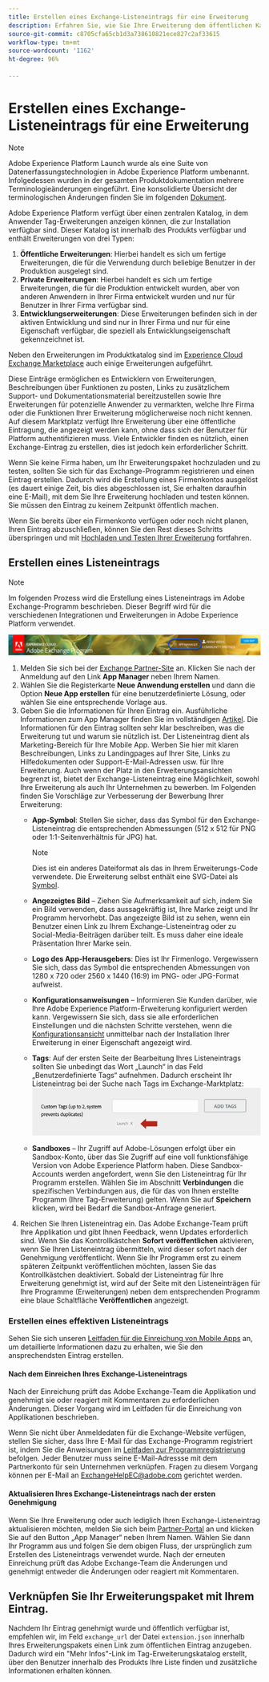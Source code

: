 ```yaml
---
title: Erstellen eines Exchange-Listeneintrags für eine Erweiterung
description: Erfahren Sie, wie Sie Ihre Erweiterung dem öffentlichen Katalog in Adobe Experience Platform hinzufügen.
source-git-commit: c8705cfa65cb1d3a738610821ece827c2af33615
workflow-type: tm+mt
source-wordcount: '1162'
ht-degree: 96%

---
```


# Erstellen eines Exchange-Listeneintrags für eine Erweiterung

>[!NOTE]
>
>Adobe Experience Platform Launch wurde als eine Suite von Datenerfassungstechnologien in Adobe Experience Platform umbenannt. Infolgedessen wurden in der gesamten Produktdokumentation mehrere Terminologieänderungen eingeführt. Eine konsolidierte Übersicht der terminologischen Änderungen finden Sie im folgenden [Dokument](../../term-updates.md).

Adobe Experience Platform verfügt über einen zentralen Katalog, in dem Anwender Tag-Erweiterungen anzeigen können, die zur Installation verfügbar sind. Dieser Katalog ist innerhalb des Produkts verfügbar und enthält Erweiterungen von drei Typen:

1. **Öffentliche Erweiterungen**: Hierbei handelt es sich um fertige Erweiterungen, die für die Verwendung durch beliebige Benutzer in der Produktion ausgelegt sind.
1. **Private Erweiterungen**: Hierbei handelt es sich um fertige Erweiterungen, die für die Produktion entwickelt wurden, aber von anderen Anwendern in Ihrer Firma entwickelt wurden und nur für Benutzer in Ihrer Firma verfügbar sind.
1. **Entwicklungserweiterungen**: Diese Erweiterungen befinden sich in der aktiven Entwicklung und sind nur in Ihrer Firma und nur für eine Eigenschaft verfügbar, die speziell als Entwicklungseigenschaft gekennzeichnet ist.

Neben den Erweiterungen im Produktkatalog sind im [Experience Cloud Exchange Marketplace](https://exchange.adobe.com/experiencecloud.experience-platform-launch.html#product) auch einige Erweiterungen aufgeführt.

Diese Einträge ermöglichen es Entwicklern von Erweiterungen, Beschreibungen über Funktionen zu posten, Links zu zusätzlichem Support- und Dokumentationsmaterial bereitzustellen sowie Ihre Erweiterungen für potenzielle Anwender zu vermarkten, welche Ihre Firma oder die Funktionen Ihrer Erweiterung möglicherweise noch nicht kennen. Auf diesem Marktplatz verfügt Ihre Erweiterung über eine öffentliche Eintragung, die angezeigt werden kann, ohne dass sich der Benutzer für Platform authentifizieren muss.  Viele Entwickler finden es nützlich, einen Exchange-Eintrag zu erstellen, dies ist jedoch kein erforderlicher Schritt.

Wenn Sie keine Firma haben, um Ihr Erweiterungspaket hochzuladen und zu testen, sollten Sie sich für das Exchange-Programm registrieren und einen Eintrag erstellen.  Dadurch wird die Erstellung eines Firmenkontos ausgelöst (es dauert einige Zeit, bis dies abgeschlossen ist, Sie erhalten daraufhin eine E-Mail), mit dem Sie Ihre Erweiterung hochladen und testen können.  Sie müssen den Eintrag zu keinem Zeitpunkt öffentlich machen.

Wenn Sie bereits über ein Firmenkonto verfügen oder noch nicht planen, Ihren Eintrag abzuschließen, können Sie den Rest dieses Schritts überspringen und mit [Hochladen und Testen Ihrer Erweiterung](./upload-and-test.md) fortfahren.

## Erstellen eines Listeneintrags

>[!NOTE]
>
>Im folgenden Prozess wird die Erstellung eines Listeneintrags im Adobe Exchange-Programm beschrieben. Dieser Begriff wird für die verschiedenen Integrationen und Erweiterungen in Adobe Experience Platform verwendet.

![Link-Speicherort in Experience Cloud App Manager](../images/getting-started/app-mgr-link.png)

1. Melden Sie sich bei der [Exchange Partner-Site](https://partners.adobe.com/exchangeprogram/experiencecloud) an. Klicken Sie nach der Anmeldung auf den Link **App Manager** neben Ihrem Namen.
1. Wählen Sie die Registerkarte **Neue Anwendung erstellen** und dann die Option **Neue App erstellen** für eine benutzerdefinierte Lösung, oder wählen Sie eine entsprechende Vorlage aus.
1. Geben Sie die Informationen für Ihren Eintrag ein. Ausführliche Informationen zum App Manager finden Sie im vollständigen [Artikel](https://adobeexchangeec.zendesk.com/hc/en-us/articles/360024197931). Die Informationen für den Eintrag sollten sehr klar beschreiben, was die Erweiterung tut und warum sie nützlich ist. Der Listeneintrag dient als Marketing-Bereich für Ihre Mobile App. Werben Sie hier mit klaren Beschreibungen, Links zu Landingpages auf Ihrer Site, Links zu Hilfedokumenten oder Support-E-Mail-Adressen usw. für Ihre Erweiterung. Auch wenn der Platz in den Erweiterungsansichten begrenzt ist, bietet der Exchange-Listeneintrag eine Möglichkeit, sowohl Ihre Erweiterung als auch Ihr Unternehmen zu bewerben. Im Folgenden finden Sie Vorschläge zur Verbesserung der Bewerbung Ihrer Erweiterung:
   - **App-Symbol**: Stellen Sie sicher, dass das Symbol für den Exchange-Listeneintrag die entsprechenden Abmessungen (512 x 512 für PNG oder 1:1-Seitenverhältnis für JPG) hat.

      >[!NOTE]
      >
      >Dies ist ein anderes Dateiformat als das in Ihrem Erweiterungs-Code verwendete. Die Erweiterung selbst enthält eine SVG-Datei als [Symbol](../manifest.md).

   - **Angezeigtes Bild** – Ziehen Sie Aufmerksamkeit auf sich, indem Sie ein Bild verwenden, dass aussagekräftig ist, Ihre Marke zeigt und Ihr Programm hervorhebt. Das angezeigte Bild ist zu sehen, wenn ein Benutzer einen Link zu Ihrem Exchange-Listeneintrag oder zu Social-Media-Beiträgen darüber teilt. Es muss daher eine ideale Präsentation Ihrer Marke sein.
   - **Logo des App-Herausgebers**: Dies ist Ihr Firmenlogo. Vergewissern Sie sich, dass das Symbol die entsprechenden Abmessungen von 1280 x 720 oder 2560 x 1440 (16:9) im PNG- oder JPG-Format aufweist.
   - **Konfigurationsanweisungen** – Informieren Sie Kunden darüber, wie Ihre Adobe Experience Platform-Erweiterung konfiguriert werden kann. Vergewissern Sie sich, dass sie alle erforderlichen Einstellungen und die nächsten Schritte verstehen, wenn die [Konfigurationsansicht](../configuration.md) unmittelbar nach der Installation Ihrer Erweiterung in einer Eigenschaft angezeigt wird. 
   - **Tags**: Auf der ersten Seite der Bearbeitung Ihres Listeneintrags sollten Sie unbedingt das Wort „Launch“ in das Feld „Benutzerdefinierte Tags“ aufnehmen. Dadurch erscheint Ihr Listeneintrag bei der Suche nach Tags im Exchange-Marktplatz:
      ![](../images/getting-started/custom-tags.jpg)
   - **Sandboxes** – Ihr Zugriff auf Adobe-Lösungen erfolgt über ein Sandbox-Konto, über das Sie Zugriff auf eine voll funktionsfähige Version von Adobe Experience Platform haben. Diese Sandbox-Accounts werden angefordert, wenn Sie den Listeneintrag für Ihr Programm erstellen. Wählen Sie im Abschnitt **Verbindungen** die spezifischen Verbindungen aus, die für das von Ihnen erstellte Programm (Ihre Tag-Erweiterung) gelten. Wenn Sie auf **Speichern** klicken, wird bei Bedarf die Sandbox-Anfrage generiert.
1. Reichen Sie Ihren Listeneintrag ein. Das Adobe Exchange-Team prüft Ihre Applikation und gibt Ihnen Feedback, wenn Updates erforderlich sind. Wenn Sie das Kontrollkästchen **Sofort veröffentlichen** aktivieren, wenn Sie Ihren Listeneintrag übermitteln, wird dieser sofort nach der Genehmigung veröffentlicht. Wenn Sie Ihr Programm erst zu einem späteren Zeitpunkt veröffentlichen möchten, lassen Sie das Kontrollkästchen deaktiviert. Sobald der Listeneintrag für Ihre Erweiterung genehmigt ist, wird auf der Seite mit den Listeneinträgen für Ihre Programme (Erweiterungen) neben dem entsprechenden Programm eine blaue Schaltfläche **Veröffentlichen** angezeigt.

### Erstellen eines effektiven Listeneintrags

Sehen Sie sich unseren [Leitfaden für die Einreichung von Mobile Apps](https://partners.adobe.com/exchangeprogram/experiencecloud/build/ec-exchange.html) an, um detaillierte Informationen dazu zu erhalten, wie Sie den ansprechendsten Eintrag erstellen.

#### Nach dem Einreichen Ihres Exchange-Listeneintrags

Nach der Einreichung prüft das Adobe Exchange-Team die Applikation und genehmigt sie oder reagiert mit Kommentaren zu erforderlichen Änderungen. Dieser Vorgang wird im Leitfaden für die Einreichung von Applikationen beschrieben.

Wenn Sie nicht über Anmeldedaten für die Exchange-Website verfügen, stellen Sie sicher, dass Ihre E-Mail für das Exchange-Programm registriert ist, indem Sie die Anweisungen im [Leitfaden zur Programmregistrierung](https://partners.adobe.com/content/mcp/us/en/home/reg-guide.html) befolgen. Jeder Benutzer muss seine E-Mail-Adressse mit dem Partnerkonto für sein Unternehmen verknüpfen. Fragen zu diesem Vorgang können per E-Mail an <ExchangeHelpEC@adobe.com> gerichtet werden.

#### Aktualisieren Ihres Exchange-Listeneintrags nach der ersten Genehmigung

Wenn Sie Ihre Erweiterung oder auch lediglich Ihren Exchange-Listeneintrag aktualisieren möchten, melden Sie sich beim [Partner-Portal](https://partners.adobe.com/exchangeprogram/experiencecloud) an und klicken Sie auf den Button „App Manager“ neben Ihrem Namen. Wählen Sie dann Ihr Programm aus und folgen Sie dem obigen Fluss, der ursprünglich zum Erstellen des Listeneintrags verwendet wurde. Nach der erneuten Einreichung prüft das Adobe Exchange-Team die Änderungen und genehmigt entweder die Änderungen oder reagiert mit Kommentaren.

## Verknüpfen Sie Ihr Erweiterungspaket mit Ihrem Eintrag.

Nachdem Ihr Eintrag genehmigt wurde und öffentlich verfügbar ist, empfehlen wir, im Feld `exchange_url` der Datei `extension.json` innerhalb Ihres Erweiterungspakets einen Link zum öffentlichen Eintrag anzugeben.  Dadurch wird ein &quot;Mehr Infos&quot;-Link im Tag-Erweiterungskatalog erstellt, über den Benutzer innerhalb des Produkts Ihre Liste finden und zusätzliche Informationen erhalten können.
